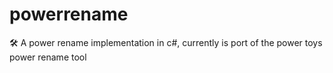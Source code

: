 # powerrename
🛠️
A power rename implementation in c#, currently is port of the power toys power rename tool

